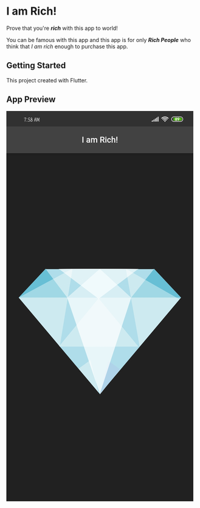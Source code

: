 # I am Rich!

Prove that you're ***rich*** with this app to world!

You can be famous with this app and this app is for only ***Rich People*** who think that *I am rich* enough to purchase this app.

## Getting Started

This project created with Flutter.

## App Preview
![Finished App](https://github.com/sem1colon/Images/blob/master/Screenshot_2020-06-28-07-58-01-302_com.sem1Colon.i_am_rich.jpg)
